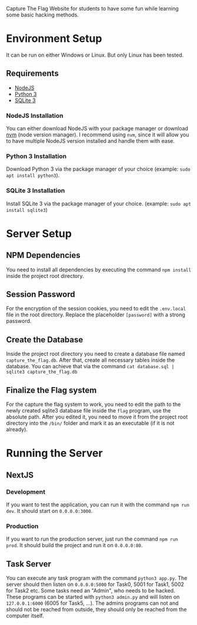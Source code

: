 Capture The Flag Website for students to have some fun while learning some basic hacking methods.

# Environment Setup
It can be run on either Windows or Linux. But only Linux has been tested.
## Requirements
* [NodeJS](#nodejs-installation)
* [Python 3](#python-3-installation)
* [SQLite 3](#sqlite-3-installation)

### NodeJS Installation
You can either download NodeJS with your package manager or download [nvm](https://github.com/nvm-sh/nvm#install--update-script) (node version manager).
I recommend using `nvm`, since it will allow you to have multiple NodeJS version installed and handle them with ease.

### Python 3 Installation
Download Python 3 via the package manager of your choice (example: `sudo apt install python3`).

### SQLite 3 Installation
Install SQLite 3 via the package manager of your choice. (example: `sudo apt install sqlite3`)

# Server Setup
## NPM Dependencies
You need to install all dependencies by executing the command `npm install` inside the project root directory.

## Session Password
For the encryption of the session cookies, you need to edit the `.env.local` file in the root directory.
Replace the placeholder `[password]` with a strong password.

## Create the Database
Inside the project root directory you need to create a database file named `capture_the_flag.db`. 
After that, create all necessary tables inside the database. You can achieve that via the command `cat database.sql | sqlite3 capture_the_flag.db`

## Finalize the Flag system
For the capture the flag system to work, you need to edit the path to the newly created sqlite3 database file inside the `flag` program, use the absolute path.
After you edited it, you need to move it from the project root directory into the `/bin/` folder and mark it as an executable (if it is not already).

# Running the Server

## NextJS
### Development
If you want to test the application, you can run it with the command `npm run dev`. It should start on `0.0.0.0:3000`.

### Production
If you want to run the production server, just run the command `npm run prod`. It should build the project and
run it on `0.0.0.0:80`.

## Task Server
You can execute any task program with the command `python3 app.py`. The server should then listen on `0.0.0.0:5000` 
for Task0, 5001 for Task1, 5002 for Task2 etc.
Some tasks need an "Admin", who needs to be hacked. These programs can be started with `python3 admin.py`
and will listen on `127.0.0.1:6000` (6005 for Task5, ...). The admins programs can not and should not be reached from outside,
they should only be reached from the computer itself.